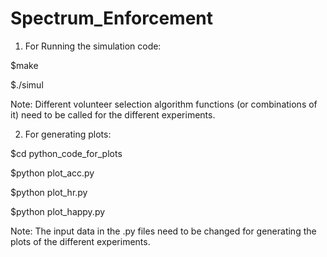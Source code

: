 # Spectrum_Enforcement

1) For Running the simulation code:


$make

$./simul

Note: Different volunteer selection algorithm functions (or combinations of it) need to be called for the different experiments. 
 
2) For generating plots:

$cd python_code_for_plots

$python plot_acc.py

$python plot_hr.py

$python plot_happy.py

Note: The input data in the .py files need to be changed for generating the plots of the different experiments. 


